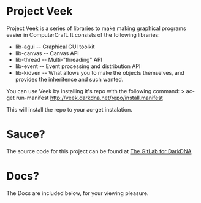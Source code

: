Project Veek
============

Project Veek is a series of libraries to make making graphical programs easier
in ComputerCraft. It consists of the following libraries:

  * lib-agui -- Graphical GUI toolkit
  * lib-canvas -- Canvas API
  * lib-thread -- Multi-"threading" API
  * lib-event -- Event processing and distribution API
  * lib-kidven -- What allows you to make the objects themselves, and provides the inheritence and such wanted.

You can use Veek by installing it's repo with the following command:
	> ac-get run-manifest http://veek.darkdna.net/repo/install.manifest

This will install the repo to your ac-get instalation.

Sauce?
======

The source code for this project can be found at [The GitLab for DarkDNA](http://git.darkdna.net/amanda/veek)

Docs?
=====

The Docs are included below, for your viewing pleasure.
